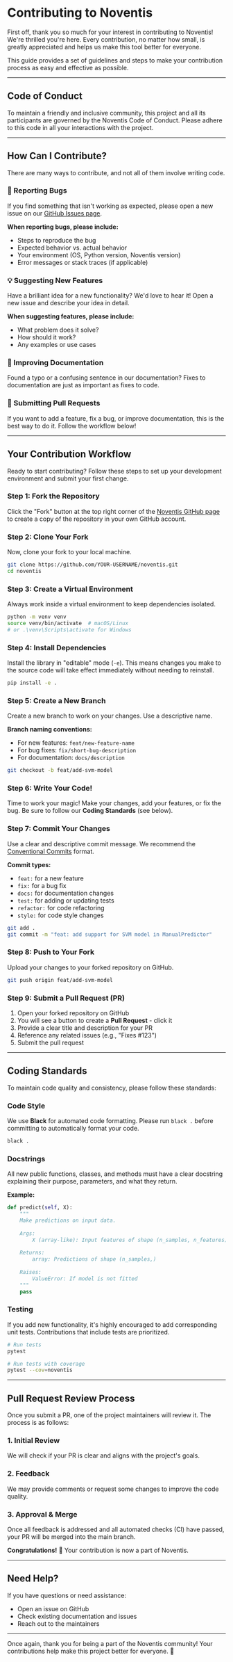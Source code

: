 # Contributing to Noventis

First off, thank you so much for your interest in contributing to Noventis! We're thrilled you're here. Every contribution, no matter how small, is greatly appreciated and helps us make this tool better for everyone.

This guide provides a set of guidelines and steps to make your contribution process as easy and effective as possible.

---

## Code of Conduct

To maintain a friendly and inclusive community, this project and all its participants are governed by the Noventis Code of Conduct. Please adhere to this code in all your interactions with the project.

---

## How Can I Contribute?

There are many ways to contribute, and not all of them involve writing code.

### 🐛 Reporting Bugs

If you find something that isn't working as expected, please open a new issue on our [GitHub Issues page](https://github.com/Noventis-Laplace-Project/Noventis-Data//issues). 

**When reporting bugs, please include:**
- Steps to reproduce the bug
- Expected behavior vs. actual behavior
- Your environment (OS, Python version, Noventis version)
- Error messages or stack traces (if applicable)

### 💡 Suggesting New Features

Have a brilliant idea for a new functionality? We'd love to hear it! Open a new issue and describe your idea in detail.

**When suggesting features, please include:**
- What problem does it solve?
- How should it work?
- Any examples or use cases

### 📝 Improving Documentation

Found a typo or a confusing sentence in our documentation? Fixes to documentation are just as important as fixes to code.

### 🔧 Submitting Pull Requests

If you want to add a feature, fix a bug, or improve documentation, this is the best way to do it. Follow the workflow below!

---

## Your Contribution Workflow

Ready to start contributing? Follow these steps to set up your development environment and submit your first change.

### Step 1: Fork the Repository

Click the "Fork" button at the top right corner of the [Noventis GitHub page](https://github.com/Noventis-Laplace-Project/Noventis-Data/) to create a copy of the repository in your own GitHub account.

### Step 2: Clone Your Fork

Now, clone your fork to your local machine.

```bash
git clone https://github.com/YOUR-USERNAME/noventis.git
cd noventis
```

### Step 3: Create a Virtual Environment

Always work inside a virtual environment to keep dependencies isolated.

```bash
python -m venv venv
source venv/bin/activate  # macOS/Linux
# or .\venv\Scripts\activate for Windows
```

### Step 4: Install Dependencies

Install the library in "editable" mode (`-e`). This means changes you make to the source code will take effect immediately without needing to reinstall.

```bash
pip install -e .
```

### Step 5: Create a New Branch

Create a new branch to work on your changes. Use a descriptive name.

**Branch naming conventions:**
- For new features: `feat/new-feature-name`
- For bug fixes: `fix/short-bug-description`
- For documentation: `docs/description`

```bash
git checkout -b feat/add-svm-model
```

### Step 6: Write Your Code!

Time to work your magic! Make your changes, add your features, or fix the bug. Be sure to follow our **Coding Standards** (see below).

### Step 7: Commit Your Changes

Use a clear and descriptive commit message. We recommend the [Conventional Commits](https://www.conventionalcommits.org/) format.

**Commit types:**
- `feat:` for a new feature
- `fix:` for a bug fix
- `docs:` for documentation changes
- `test:` for adding or updating tests
- `refactor:` for code refactoring
- `style:` for code style changes

```bash
git add .
git commit -m "feat: add support for SVM model in ManualPredictor"
```

### Step 8: Push to Your Fork

Upload your changes to your forked repository on GitHub.

```bash
git push origin feat/add-svm-model
```

### Step 9: Submit a Pull Request (PR)

1. Open your forked repository on GitHub
2. You will see a button to create a **Pull Request** - click it
3. Provide a clear title and description for your PR
4. Reference any related issues (e.g., "Fixes #123")
5. Submit the pull request

---

## Coding Standards

To maintain code quality and consistency, please follow these standards:

### Code Style

We use **Black** for automated code formatting. Please run `black .` before committing to automatically format your code.

```bash
black .
```

### Docstrings

All new public functions, classes, and methods must have a clear docstring explaining their purpose, parameters, and what they return.

**Example:**
```python
def predict(self, X):
    """
    Make predictions on input data.
    
    Args:
        X (array-like): Input features of shape (n_samples, n_features)
        
    Returns:
        array: Predictions of shape (n_samples,)
        
    Raises:
        ValueError: If model is not fitted
    """
    pass
```

### Testing

If you add new functionality, it's highly encouraged to add corresponding unit tests. Contributions that include tests are prioritized.

```bash
# Run tests
pytest

# Run tests with coverage
pytest --cov=noventis
```

---

## Pull Request Review Process

Once you submit a PR, one of the project maintainers will review it. The process is as follows:

### 1. Initial Review
We will check if your PR is clear and aligns with the project's goals.

### 2. Feedback
We may provide comments or request some changes to improve the code quality.

### 3. Approval & Merge
Once all feedback is addressed and all automated checks (CI) have passed, your PR will be merged into the main branch.

**Congratulations!** 🎉 Your contribution is now a part of Noventis.

---

## Need Help?

If you have questions or need assistance:
- Open an issue on GitHub
- Check existing documentation and issues
- Reach out to the maintainers

---

Once again, thank you for being a part of the Noventis community! Your contributions help make this project better for everyone. 🙏

